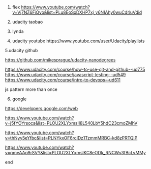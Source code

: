 1. flex
https://www.youtube.com/watch?v=Vj7NZ6FiQvo&list=PLu8EoSxDXHP7xj_y6NIAhy0wuCd4uVdid

2. udacity  taobao

3. lynda


4. udacity  youtube
https://www.youtube.com/user/Udacity/playlists


5.udacity github

https://github.com/mikesprague/udacity-nanodegrees

https://www.udacity.com/course/how-to-use-git-and-github--ud775
https://www.udacity.com/course/javascript-testing--ud549
https://www.udacity.com/course/intro-to-devops--ud611


js pattern  more than once

6. google  

https://developers.google.com/web

https://www.youtube.com/watch?v=j5fYOYrsocs&list=PLOU2XLYxmsII8L540LbY5hdC23cmoZMhV


https://www.youtube.com/watch?v=thNyy5eYfbc&list=PLNYkxOF6rcIDz1TzmmMRBC-kd8zPRTQIP

https://www.youtube.com/watch?v=qmeAAp9rSVY&list=PLOU2XLYxmsIKC8eODk_RNCWv3fBcLvMMy

end

